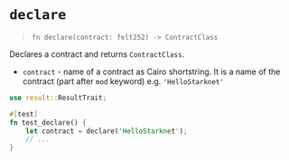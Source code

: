# `declare`

> `fn declare(contract: felt252) -> ContractClass`

Declares a contract and returns `ContractClass`.

- `contract` - name of a contract as Cairo shortstring. It is a name of the contract (part after `mod` keyword) e.g. `'HelloStarknet'`

```rust
use result::ResultTrait;

#[test]
fn test_declare() {
    let contract = declare('HelloStarknet');
    // ...
}
```
